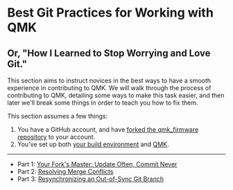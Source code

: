 # Best Git Practices for Working with QMK

## Or, "How I Learned to Stop Worrying and Love Git."

This section aims to instruct novices in the best ways to have a smooth experience in contributing to QMK. We will walk through the process of contributing to QMK, detailing some ways to make this task easier, and then later we'll break some things in order to teach you how to fix them.

This section assumes a few things:

1. You have a GitHub account, and have [forked the qmk_firmware repository](getting_started_github.md) to your account.
2. You've set up both [your build environment](newbs_getting_started#set-up-your-environment) and [QMK](newbs_getting_started.md#set-up-qmk).

---

- Part 1: [Your Fork's Master: Update Often, Commit Never](newbs_git_using_your_master_branch.md)
- Part 2: [Resolving Merge Conflicts](newbs_git_resolving_merge_conflicts.md)
- Part 3: [Resynchronizing an Out-of-Sync Git Branch](newbs_git_resynchronize_a_branch)
